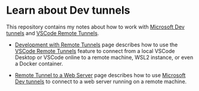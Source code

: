 # Learn about Dev tunnels

This repository contains my notes about how to work with [Microsoft Dev tunnels][dev-tunnels] and
[VSCode Remote Tunnels][vscode-remote-tunnels].

- [Development with Remote Tunnels](development-with-tunnels.md) page describes how to use the [VSCode Remote
  Tunnels][vscode-remote-tunnels] feature to connect from a local VSCode Desktop or VSCode online to
  a remote machine, WSL2 instance, or even a Docker container.

- [Remote Tunnel to a Web Server](tunnel-to-webserver.md) page describes how to use [Microsoft Dev
  tunnels][dev-tunnels] to connect to a web server running on a remote machine.

[dev-tunnels]: https://aka.ms/devtunnels
[vscode-remote-tunnels]: https://code.visualstudio.com/docs/remote/tunnels

